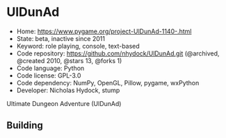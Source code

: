 # UlDunAd

- Home: https://www.pygame.org/project-UlDunAd-1140-.html
- State: beta, inactive since 2011
- Keyword: role playing, console, text-based
- Code repository: https://github.com/nhydock/UlDunAd.git (@archived, @created 2010, @stars 13, @forks 1)
- Code language: Python
- Code license: GPL-3.0
- Code dependency: NumPy, OpenGL, Pillow, pygame, wxPython
- Developer: Nicholas Hydock, stump

Ultimate Dungeon Adventure (UlDunAd)

## Building
